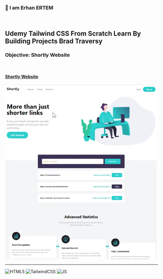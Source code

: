 ### 👋 **I am Erhan ERTEM**

&emsp;

## Udemy Tailwind CSS From Scratch Learn By Building Projects Brad Traversy

### **Objective:** Shortly Website

&emsp;

#### [Shortly Website](https://shortly-erhan-ertem.netlify.app/)

<img src="./screenshot.webp" width="500px"/>

---

![HTML5](https://img.shields.io/badge/HTML5-E34F26?style=square&logo=html5&logoColor=white)
![TailwindCSS](https://img.shields.io/badge/Tailwind_CSS-%2338B2AC.svg?style=square&logo=tailwind-css&logoColor=white)
![JS](https://img.shields.io/badge/JavaScript-323330?style=square&logo=javascript&logoColor=F7DF1E)
